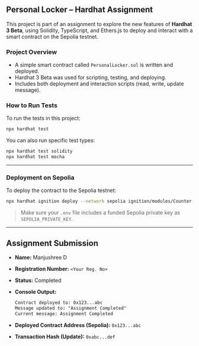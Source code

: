 ## Personal Locker – Hardhat Assignment 

This project is part of an assignment to explore the new features of **Hardhat 3 Beta**, using Solidity, TypeScript, and Ethers.js to deploy and interact with a smart contract on the Sepolia testnet.

### Project Overview

* A simple smart contract called `PersonalLocker.sol` is written and deployed.
* Hardhat 3 Beta was used for scripting, testing, and deploying.
* Includes both deployment and interaction scripts (read, write, update message).


###  How to Run Tests

To run the tests in this project:

```bash
npx hardhat test
```

You can also run specific test types:

```bash 
npx hardhat test solidity
npx hardhat test mocha
```

---

### Deployment on Sepolia

To deploy the contract to the Sepolia testnet:

```bash
npx hardhat ignition deploy --network sepolia ignition/modules/Counter.ts
```

> Make sure your `.env` file includes a funded Sepolia private key as `SEPOLIA_PRIVATE_KEY`.

---

##  Assignment Submission

* **Name:** Manjushree D
* **Registration Number:** `<Your Reg. No>`
* **Status:**  Completed
* **Console Output:**

  ```txt
  Contract deployed to: 0x123...abc
  Message updated to: "Assignment Completed"
  Current message: Assignment Completed
  ```
* **Deployed Contract Address (Sepolia):** `0x123...abc`
* **Transaction Hash (Update):** `0xabc...def`

